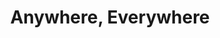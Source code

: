 ---
pid: LLL4
title: Anywhere, Everywhere
location_transcription: Speaker receivers in north philly, west philly, etc. speakers
zipcode: '19123'
outside_phl: 
neighborhood: Northern Liberties,Loft District
age: '25'
age_range: 20-29
instagram: 
image_file_name: LLL_4.jpg
proposal_transcription: |-
  (1) Speakers on the edges of town (outside Center City) where people can speak their minds & record
  (2-∞) Speakers randomly places all over the city project thoughts & words of ppl from other neighborhoods
topic: Neighborhoods,Philadelphia
topic_summary: 0, 0
type: Audio,Interactive
keywords_other: 
credit: 
image_labels: 
twitter: yonayurwitart
facebook: yonayurwitart
permalink: "/monuments/lll4/"
layout: item-page
---